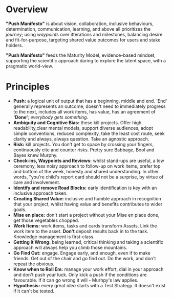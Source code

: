 # Overview

**"Push Manifesto"** is about vision, collaboration, inclusive behaviours, determination, communication, learning, and above all prioritizes the _journey_; using _waypoints_ over itterations and milestones, balancing desire and fit-for-purpose, targeting shared value outcomes for users and stake holders.

**"Push Manifesto"** feeds the Maturity Model, evidence-based mindset, supporting the scientific approach daring to explore the latent space, with a pragmatic world-view.

# Principles

- **Push:** a logical unit of output that has a beginning, middle and end. 'End' generally represents an outcome, doesn't need to immediately progress to the next, includes all work items, has value, has an agreement of **'Done'**; _everybody gets something_.
- **Ambiguity and Cognitive Bias:** these kill projects. Offer high readability,clear mental models, support diverse audiences, adopt simple conventions, reduced complexity, take the least cost route, seek clarity and always, always question. Take an agnostic approach.
- **Risk:** kill projects. You don't get to space by crossing your fingers, continuously cite and counter risks. Pretty sure Babbage, Bool and Bayes knew Murphy.
- **Check-ins, Waypoints and Reviews:** whilst stand-ups are useful, a low ceremony, less noisy approach to follow-up on work items, prefer top and bottom of the week, honesty and shared understanding. In other words, "you're child's report card should not be a surprise, by virtue of care and involvement.
- **Identify and remove Road Blocks:** early identification is key with an inclusive approach taken. 
- **Creating Shared Value:** inclusive and humble approach in recognition that your project, whilst having value and benefits contributes to wider goals.
- **Mise en place:** don't start a project without your Mise en place done, get those vegetables chopped.  
- **Work Items:** work items, tasks and cards transform Assets. Link the work item to the asset. **Don't** deposit results back in to the task. Knowledge management is first-class. 
- **Getting it Wrong:** being learned, critical thinking and taking a scientific approach will always help you climb those mountains. 
- **Go Find Out:** engage. Engage early, and enough, even if to make friends. Get out of the chair and go find out. Do the work, and don't repeat the obvious. 
- **Know when to Roll Em:** manage your work effort, dial in your approach and don't push your luck. Only kick a push if the conditions are favourable. If it can go wrong it will - Murhpy's law applies. 
- **Hypothesis:** every great _idea_ starts with a Test Strategy. It doesn't exist if it can't be tested. 
